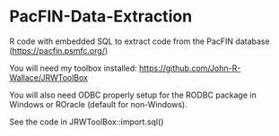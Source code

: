# PacFIN-Data-Extraction

R code with embedded SQL to extract code from the PacFIN database (https://pacfin.psmfc.org/)

You will need my toolbox installed: https://github.com/John-R-Wallace/JRWToolBox

You will also need ODBC properly setup for the RODBC package in Windows or ROracle (default for non-Windows).

See the code in JRWToolBox::import.sql()
